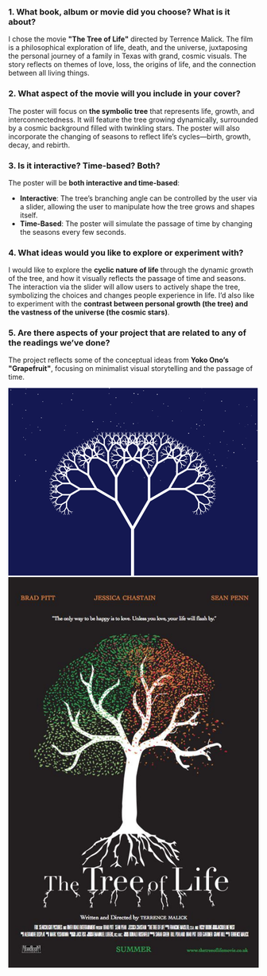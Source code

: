 ### 1. What book, album or movie did you choose? What is it about?

I chose the movie **"The Tree of Life"** directed by Terrence Malick. The film is a philosophical exploration of life, death, and the universe, juxtaposing the personal journey of a family in Texas with grand, cosmic visuals. The story reflects on themes of love, loss, the origins of life, and the connection between all living things.

### 2. What aspect of the movie will you include in your cover?

The poster will focus on **the symbolic tree** that represents life, growth, and interconnectedness. It will feature the tree growing dynamically, surrounded by a cosmic background filled with twinkling stars. The poster will also incorporate the changing of seasons to reflect life’s cycles—birth, growth, decay, and rebirth.

### 3. Is it interactive? Time-based? Both?

The poster will be **both interactive and time-based**:
- **Interactive**: The tree’s branching angle can be controlled by the user via a slider, allowing the user to manipulate how the tree grows and shapes itself.
- **Time-Based**: The poster will simulate the passage of time by changing the seasons every few seconds. 

### 4. What ideas would you like to explore or experiment with?

I would like to explore the **cyclic nature of life** through the dynamic growth of the tree, and how it visually reflects the passage of time and seasons. The interaction via the slider will allow users to actively shape the tree, symbolizing the choices and changes people experience in life. I’d also like to experiment with the **contrast between personal growth (the tree) and the vastness of the universe (the cosmic stars)**.

### 5. Are there aspects of your project that are related to any of the readings we’ve done?

The project reflects some of the conceptual ideas from **Yoko Ono’s "Grapefruit"**, focusing on minimalist visual storytelling and the passage of time.

![alt text](<sketch.png>)
![alt text](treeoflifeposter.jpg)